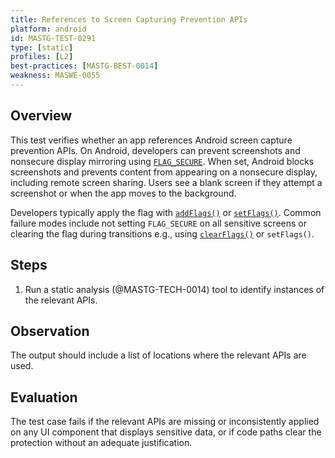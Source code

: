 ```yaml
---
title: References to Screen Capturing Prevention APIs
platform: android
id: MASTG-TEST-0291
type: [static]
profiles: [L2]
best-practices: [MASTG-BEST-0014]
weakness: MASWE-0055
---
```


## Overview

This test verifies whether an app references Android screen capture prevention APIs. On Android, developers can prevent screenshots and nonsecure display mirroring using [`FLAG_SECURE`](https://developer.android.com/security/fraud-prevention/activities#flag_secure). When set, Android blocks screenshots and prevents content from appearing on a nonsecure display, including remote screen sharing. Users see a blank screen if they attempt a screenshot or when the app moves to the background.

Developers typically apply the flag with [`addFlags()`](https://developer.android.com/reference/android/view/Window#addFlags(int)) or [`setFlags()`](https://developer.android.com/reference/android/view/Window#setFlags(int,int)). Common failure modes include not setting `FLAG_SECURE` on all sensitive screens or clearing the flag during transitions e.g., using [`clearFlags()`](https://developer.android.com/reference/android/view/Window#clearFlags(int)) or `setFlags()`.

## Steps

1. Run a static analysis (@MASTG-TECH-0014) tool to identify instances of the relevant APIs.

## Observation

The output should include a list of locations where the relevant APIs are used.

## Evaluation

The test case fails if the relevant APIs are missing or inconsistently applied on any UI component that displays sensitive data, or if code paths clear the protection without an adequate justification.
